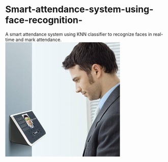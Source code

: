 # Smart-attendance-system-using-face-recognition-
A smart attendance system using KNN classifier to recognize faces in real-time and mark attendance.
![This is an image](/Images/fr.jpg)
